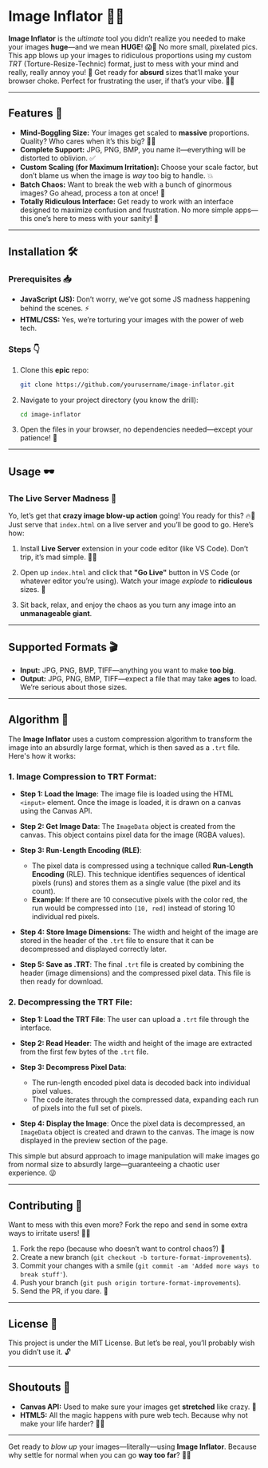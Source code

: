 # **Image Inflator** 🚀📸

**Image Inflator** is the *ultimate* tool you didn’t realize you needed to make your images **huge**—and we mean **HUGE**! 😱👀 No more small, pixelated pics. This app blows up your images to ridiculous proportions using my custom *TRT* (Torture-Resize-Technic) format, just to mess with your mind and really, really annoy you! 🎯 Get ready for **absurd** sizes that’ll make your browser choke. Perfect for frustrating the user, if that’s your vibe. 💯🎉

---

## Features 🎨

- **Mind-Boggling Size:** Your images get scaled to **massive** proportions. Quality? Who cares when it’s this big? 🏋️‍♂️
- **Complete Support:** JPG, PNG, BMP, you name it—everything will be distorted to oblivion. ✅
- **Custom Scaling (for Maximum Irritation):** Choose your scale factor, but don’t blame us when the image is *way* too big to handle. 💥
- **Batch Chaos:** Want to break the web with a bunch of ginormous images? Go ahead, process a ton at once! 🔄
- **Totally Ridiculous Interface:** Get ready to work with an interface designed to maximize confusion and frustration. No more simple apps—this one’s here to mess with your sanity! 🤡

---

## Installation 🛠️

### Prerequisites 📥

- **JavaScript (JS):** Don’t worry, we’ve got some JS madness happening behind the scenes. ⚡
- **HTML/CSS:** Yes, we’re torturing your images with the power of web tech.
  
### Steps 👇

1. Clone this **epic** repo:
   ```bash
   git clone https://github.com/yourusername/image-inflator.git
   ```

2. Navigate to your project directory (you know the drill):
   ```bash
   cd image-inflator
   ```

3. Open the files in your browser, no dependencies needed—except your patience! 🎯

---

## Usage 🕶️

### The Live Server Madness 🚀

Yo, let’s get that **crazy image blow-up action** going! You ready for this? 🔥👑 Just serve that `index.html` on a live server and you’ll be good to go. Here’s how:

1. Install **Live Server** extension in your code editor (like VS Code). Don’t trip, it’s mad simple. 👨‍💻
   
2. Open up `index.html` and click that **"Go Live"** button in VS Code (or whatever editor you’re using). Watch your image *explode* to **ridiculous** sizes. 🤯

3. Sit back, relax, and enjoy the chaos as you turn any image into an **unmanageable giant**. 

---

## Supported Formats 🎬

- **Input:** JPG, PNG, BMP, TIFF—anything you want to make **too big**. 
- **Output:** JPG, PNG, BMP, TIFF—expect a file that may take **ages** to load. We’re serious about those sizes.

---

## Algorithm 🧠

The **Image Inflator** uses a custom compression algorithm to transform the image into an absurdly large format, which is then saved as a `.trt` file. Here's how it works:

### 1. **Image Compression to TRT Format**:

- **Step 1: Load the Image**: The image file is loaded using the HTML `<input>` element. Once the image is loaded, it is drawn on a canvas using the Canvas API.

- **Step 2: Get Image Data**: The `ImageData` object is created from the canvas. This object contains pixel data for the image (RGBA values).

- **Step 3: Run-Length Encoding (RLE)**:
  - The pixel data is compressed using a technique called **Run-Length Encoding** (RLE). This technique identifies sequences of identical pixels (runs) and stores them as a single value (the pixel and its count).
  - **Example**: If there are 10 consecutive pixels with the color red, the run would be compressed into `[10, red]` instead of storing 10 individual red pixels.

- **Step 4: Store Image Dimensions**: The width and height of the image are stored in the header of the `.trt` file to ensure that it can be decompressed and displayed correctly later.

- **Step 5: Save as .TRT**: The final `.trt` file is created by combining the header (image dimensions) and the compressed pixel data. This file is then ready for download.

### 2. **Decompressing the TRT File**:

- **Step 1: Load the TRT File**: The user can upload a `.trt` file through the interface.
  
- **Step 2: Read Header**: The width and height of the image are extracted from the first few bytes of the `.trt` file.

- **Step 3: Decompress Pixel Data**:
  - The run-length encoded pixel data is decoded back into individual pixel values.
  - The code iterates through the compressed data, expanding each run of pixels into the full set of pixels.
  
- **Step 4: Display the Image**: Once the pixel data is decompressed, an `ImageData` object is created and drawn to the canvas. The image is now displayed in the preview section of the page.

This simple but absurd approach to image manipulation will make images go from normal size to absurdly large—guaranteeing a chaotic user experience. 😜

---

## Contributing 🤝

Want to mess with this even more? Fork the repo and send in some extra ways to irritate users! 👯‍♂️

1. Fork the repo (because who doesn’t want to control chaos?) 🍴
2. Create a new branch (`git checkout -b torture-format-improvements`).
3. Commit your changes with a smile (`git commit -am 'Added more ways to break stuff'`).
4. Push your branch (`git push origin torture-format-improvements`).
5. Send the PR, if you dare. 🙌

---

## License 📝

This project is under the MIT License. But let’s be real, you’ll probably wish you didn’t use it. 🔓

---

## Shoutouts 🙌

- **Canvas API:** Used to make sure your images get **stretched** like crazy. 🎨
- **HTML5:** All the magic happens with pure web tech. Because why not make your life harder? 🧙‍♂️

---

Get ready to *blow up* your images—literally—using **Image Inflator**. Because why settle for normal when you can go **way too far**? 🎉💥
